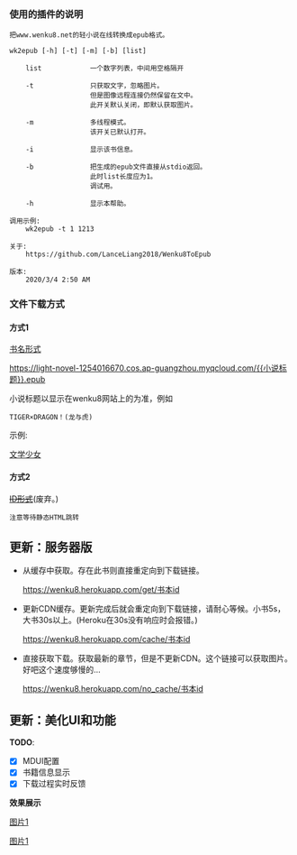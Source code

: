 ### 使用的插件的说明

```
把www.wenku8.net的轻小说在线转换成epub格式。

wk2epub [-h] [-t] [-m] [-b] [list]

    list            一个数字列表，中间用空格隔开

    -t              只获取文字，忽略图片。
                    但是图像远程连接仍然保留在文中。
                    此开关默认关闭，即默认获取图片。

    -m              多线程模式。
                    该开关已默认打开。
    
    -i              显示该书信息。

    -b              把生成的epub文件直接从stdio返回。
                    此时list长度应为1。
                    调试用。

    -h              显示本帮助。

调用示例:
    wk2epub -t 1 1213

关于:
    https://github.com/LanceLiang2018/Wenku8ToEpub

版本:
    2020/3/4 2:50 AM
```

### 文件下载方式

#### 方式1

[书名形式](https://light-novel-1254016670.cos.ap-guangzhou.myqcloud.com/小说标题.epub)

https://light-novel-1254016670.cos.ap-guangzhou.myqcloud.com/{{小说标题}}.epub

小说标题以显示在wenku8网站上的为准，例如

    TIGER×DRAGON！(龙与虎)

示例:

[文学少女](https://light-novel-1254016670.cos.ap-guangzhou.myqcloud.com/文学少女.epub)

#### 方式2

~~[ID形式](https://light-novel-1254016670.cos.ap-guangzhou.myqcloud.com/小说ID.html)~~(废弃。)

    注意等待静态HTML跳转

## 更新：服务器版

- 从缓存中获取。存在此书则直接重定向到下载链接。

    https://wenku8.herokuapp.com/get/书本id

- 更新CDN缓存。更新完成后就会重定向到下载链接，请耐心等候。小书5s，大书30s以上。(Heroku在30s没有响应时会报错。)

    https://wenku8.herokuapp.com/cache/书本id
 
- 直接获取下载。获取最新的章节，但是不更新CDN。这个链接可以获取图片。好吧这个速度够慢的...

    https://wenku8.herokuapp.com/no_cache/书本id

## 更新：美化UI和功能

**TODO**:

- [x] MDUI配置
- [x] 书籍信息显示
- [x] 下载过程实时反馈

**效果展示**

[图片1](/images/1.jpg)

[图片1](/images/2.jpg)